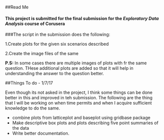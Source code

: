 ##Read Me
#### This project is submitted for the final submission for the *Exploratory Data Analysis* course of Corusera


###The script in the submission does the following:

1.Create plots for the given six scenarios described 

2.Create the image files of the same 

**P.S:** In some cases there are multiple images of plots with fr the same question. THese additional plots are added so that it will help in understanding the answer to the question better. 


##Things To do - 1/7/17

Even though its not asked in the project, I think some things can be done better in this and improved in teh submission. The following are the thing that I will be working on when time permits and when I acquire sufficient knowledge to do the same.

- combine plots from latticeplot and baseplot using gridbase package
- Make descriptive box plots and plots describing five point summaries of the data
- Write better documentation.